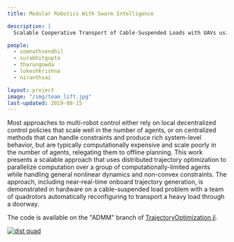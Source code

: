 ```yaml
---
title: Modular Robotics With Swarm Intelligence

description: |
  Scalable Cooperative Transport of Cable-Suspended Loads with UAVs using Distributed Trajectory Optimization 

people:
  - somnathsendhil
  - surabhitgupta
  - tharungowda
  - lokeshkrishna
  - niranthsai

layout: project
image: "/img/team_lift.jpg"
last-updated: 2019-08-15
---
```

Most approaches to multi-robot control either rely on local decentralized control policies that scale well in the number of agents, or on centralized methods that can handle constraints and produce rich system-level behavior, but are typically computationally expensive and scale poorly in the number of agents, relegating them to offline planning. This work presents a scalable approach that uses distributed trajectory optimization to parallelize computation over a group of computationally-limited agents while handling general nonlinear dynamics and non-convex constraints. The approach, including near-real-time onboard trajectory generation, is demonstrated in hardware on a cable-suspended load problem with a team of quadrotors automatically reconfiguring to transport a heavy load through a doorway.

The code is available on the "ADMM" branch of [TrajectoryOptimization.jl](https://github.com/RoboticExplorationLab/TrajectoryOptimization.jl/tree/ADMM).

[![dist quad](http://img.youtube.com/vi/INr92G_qOls/0.jpg)](http://www.youtube.com/watch?v=INr92G_qOls "dist quad")
